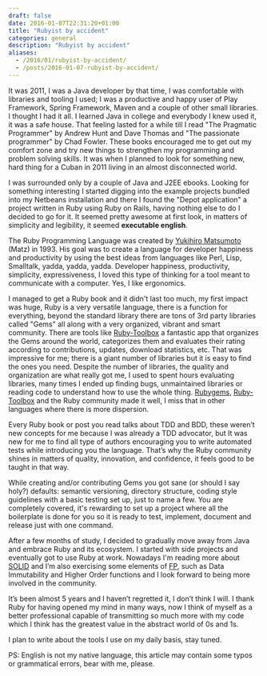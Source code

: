 ```yaml
--- 
draft: false
date: 2016-01-07T22:31:20+01:00
title: "Rubyist by accident"
categories: general
description: "Rubyist by accident"
aliases:
  - /2016/01/rubyist-by-accident/
  - /posts/2016-01-07-rubyist-by-accident/
---
```


It was 2011, I was a Java developer by that time, I was comfortable with libraries and tooling I used; I was a productive and happy user of Play Framework, Spring Framework, Maven and a couple of other small libraries. I thought I had it all. I learned Java in college and everybody I knew used it, it was a safe house. That feeling lasted for a while till I read "The Pragmatic Programmer" by Andrew Hunt and Dave Thomas and "The passionate programmer" by Chad Fowler. These books encouraged me to get out my comfort zone and try new things to strengthen my programming and problem solving skills. It was when I planned to look for something new, hard thing for a Cuban in 2011 living in an almost disconnected world.

I was surrounded only by a couple of Java and J2EE ebooks. Looking for something interesting I started digging into the example projects bundled into my Netbeans installation and there I found the "Depot application" a project written in Ruby using Ruby on Rails, having nothing else to do I decided to go for it. It seemed pretty awesome at first look, in matters of simplicity and legibility, it seemed **executable english**.

The Ruby Programming Language was created by [Yukihiro Matsumoto](http://en.wikipedia.org/wiki/Yukihiro_Matsumoto) (Matz) in 1993. His goal was to create a language for developer happiness and productivity by using the best ideas from languages like Perl, Lisp, Smalltalk, yadda, yadda, yadda. Developer happiness, productivity, simplicity, expressiveness, I loved this type of thinking for a tool meant to communicate with a computer. Yes, I like ergonomics.

I managed to get a Ruby book and it didn't last too much, my first impact was huge, Ruby is a very versatile language, there is a function for everything, beyond the standard library there are tons of 3rd party libraries called "Gems" all along with a very organized, vibrant and smart community. There are tools like [Ruby-Toolbox](https://www.ruby-toolbox.com/) a fantastic app that organizes the Gems around the world, categorizes them and evaluates their rating according to contributions, updates, download statistics, etc. That was impressive for me; there is a giant number of libraries but it is easy to find the ones you need. Despite the number of libraries, the quality and organization are what really got me, I used to spent hours evaluating libraries, many times I ended up finding bugs, unmaintained libraries or reading code to understand how to use the whole thing. [Rubygems](https://rubygems.org/), [Ruby-Toolbox](https://www.ruby-toolbox.com/) and the Ruby community made it well, I miss that in other languages where there is more dispersion.

Every Ruby book or post you read talks about TDD and BDD, these weren’t new concepts for me because I was already a TDD advocator, but It was new for me to find all type of authors encouraging you to write automated tests while introducing you the language. That’s why the Ruby community shines in matters of quality, innovation, and confidence, it feels good to be taught in that way.

While creating and/or contributing Gems you got sane (or should I say holy?) defaults: semantic versioning, directory structure, coding style guidelines with a basic testing set up, just to name a few. You are completely covered, it's rewarding to set up a project where all the boilerplate is done for you so it is ready to test, implement, document and release just with one command.

After a few months of study, I decided to gradually move away from Java and embrace Ruby and its ecosystem. I started with side projects and eventually got to use Ruby at work. Nowadays I'm reading more about [SOLID](https://en.wikipedia.org/wiki/SOLID_%28object-oriented_design%29) and I’m also exercising some elements of [FP](https://en.wikipedia.org/wiki/Functional_programming), such as Data Immutability and Higher Order functions and I look forward to being more involved in the community.

It’s been almost 5 years and I haven’t regretted it, I don’t think I will. I thank Ruby for having opened my mind in many ways, now I think of myself as a better professional capable of transmitting so much more with my code which I think has the greatest value in the abstract world of 0s and 1s.

I plan to write about the tools I use on my daily basis, stay tuned.

PS: English is not my native language, this article may contain some typos or grammatical errors, bear with me, please.

